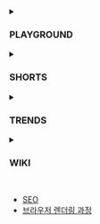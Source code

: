 <details>
  <summary>
    <h3>PLAYGROUND</h3>
  </summary>
  <ul>
    <li>
      <a href="https://github.com/wonjin-dev/TIL/tree/master/@playground/semantic-html">
        HTML Semantic Elements
      </a>
    </li>
    <li>
      <a href="https://github.com/wonjin-dev/TIL/tree/master/@playground/simple-github-actions">
        Create basic Github Action
      </a>
    </li>
    <li>
      <a href="https://github.com/wonjin-dev/TIL/tree/master/@playground/react-webpack">
        Create web using WebPack & React without CRA
      </a>
    </li>
  </ul>
</details>

<details>
  <summary>
    <h3>SHORTS</h3>
  </summary>
  <ul>
    <li>
      <a href="https://github.com/wonjin-dev/TIL/tree/master/@shorts/배열 생성을 활용한 구간 반복.md">
        배열 생성을 활용한 구간 반복
      </a>
    </li>
    <li>
      <a href="https://github.com/wonjin-dev/TIL/tree/master/@shorts/구조 분해 할당을 이용한 변수 swap.md">
        구조 분해 할당을 이용한 변수 swap
      </a>
    </li>
    <li>
      <a href="https://github.com/wonjin-dev/TIL/tree/master/@shorts/Set을 활용한 배열 내 같은 요소 제거.md">
        Set을 활용한 배열 내 같은 요소 제거
      </a>
    </li>
  </ul>
</details>

<details>
  <summary>
    <h3>TRENDS</h3>
  </summary>
  <ul>
    <li>
      <a href="https://github.com/wonjin-dev/TIL/blob/master/%40trends/react18">
        New features on React 18
      </a>
    </li>
    <li>
      <a href="https://github.com/wonjin-dev/TIL/blob/master/%40trends/2022CSS.md">
        New features CSS in 2022
      </a>
    </li>
  </ul>
</details>

<details>
  <summary>
    <h3>WIKI</h3>
  </summary>
  <ul>
    <li>
      <a href="https://github.com/wonjin-dev/TIL/blob/master/%40wiki/인터프리터 언어.md">
        인터프리터 언어
      </a>
    </li>
    <li>
      <a href="https://github.com/wonjin-dev/TIL/blob/master/%40wiki/React Memoization.md">
        React Memoization
      </a>
    </li>
    <li>
      <a href="https://github.com/wonjin-dev/TIL/blob/master/%40wiki/타입스크립트를 사용하는 이유.md">
        타입스크립트를 사용하는 이유
      </a>
    </li>
    <li>
      <a href="https://github.com/wonjin-dev/TIL/blob/master/%40wiki/Array/README.md">
        Array
      </a>
        <ul>
          <li>
            <a href="https://github.com/wonjin-dev/TIL/blob/master/%40wiki/Array/from.md">
              Array.from()
            </a>
          </li>
          <li>
            <a href="https://github.com/wonjin-dev/TIL/blob/master/%40wiki/Array/join.md">
              Array.join()
            </a>
          </li>
          <li>
            <a href="https://github.com/wonjin-dev/TIL/blob/master/%40wiki/Array/slice.md">
              Array.slice()
            </a>
          </li>
          <li>
            <a href="https://github.com/wonjin-dev/TIL/blob/master/%40wiki/Array/splice.md">
              Array.splice()
            </a>
          </li>
        </ul>
    </li>
    <br>
    <li>CSS</li>
    <ul>
      <li>
        <a href="https://github.com/wonjin-dev/TIL/blob/master/%40wiki/CSS/em vs rem.md">
          em vs rem
        </a>
      </li>
      <li>
        <a href="https://github.com/wonjin-dev/TIL/blob/master/%40wiki/CSS/auto.md">
          auto
        </a>
      </li>
      <li>
        <a href="https://github.com/wonjin-dev/TIL/blob/master/%40wiki/CSS/not.md">
          not()
        </a>
      </li>
      <li>
        <a href="https://github.com/wonjin-dev/TIL/blob/master/%40wiki/CSS/text-decoration.md">
          text-decoration
        </a>
      </li>
      <li>
        <a href="https://github.com/wonjin-dev/TIL/blob/master/%40wiki/CSS/float.md">
          float
        </a>
      </li>
    </ul>
    <br>
    <li>JavaScript</li>
    <ul>
      <li>
        <a href="https://github.com/wonjin-dev/TIL/blob/master/%40wiki/JS/DomContentLoaded vs load.md">
          DomContentLoaded vs load
        </a>
      </li>
      <li>
        <a href="https://github.com/wonjin-dev/TIL/blob/master/%40wiki/JS/type of vs instance of.md">
          type of vs instance of
        </a>
      </li>
      <li>
        <a href="https://github.com/wonjin-dev/TIL/blob/master/%40wiki/JS/스코프.md">
          스코프
        </a>
      </li>
      <li>
        <a href="https://github.com/wonjin-dev/TIL/blob/master/%40wiki/JS/실행 컨텍스트.md">
          실행 컨텍스트
        </a>
      </li>
      <li>
        <a href="https://github.com/wonjin-dev/TIL/blob/master/%40wiki/JS/호이스팅.md">
          호이스팅
        </a>
      </li>
    </ul>
    <li>
        <a href="https://github.com/wonjin-dev/TIL/blob/master/%40wiki/JS/클로져.md">
          클로져
        </a>
      </li>
    <br>
    <li>WEB</li>
    <ul>
      <li>
        <a href="https://github.com/wonjin-dev/TIL/blob/master/%40wiki/WEB/DOCTYPE.md">
          DOCTYPE
        </a>
      </li>
  </ul>
</details>

<br>

<ul>
  <li>
    <a href="https://github.com/wonjin-dev/TIL/blob/master/SEO.md">
      SEO
    </a>
  </li>
  <li>
    <a href="https://github.com/wonjin-dev/TIL/blob/master/브라우저 렌더링 과정.md">
      브라우저 렌더링 과정
    </a>
  </li>
</ul>
